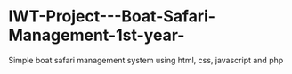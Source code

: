 # IWT-Project---Boat-Safari-Management-1st-year-
Simple boat safari management system using html, css, javascript and php
